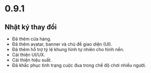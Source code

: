 # 0.9.1

## Nhật ký thay đổi

- Đã thêm cửa hàng.
- Đã thêm avatar, banner và chủ đề giao diện (UI).
- Đã thêm hỗ trợ tỷ lệ khung hình tự nhiên cho hình nền.
- Cải thiện UI/UX.
- Cải thiện hiệu suất.
- Đã khắc phục tình trạng cuộc đua trong chế độ chơi nhiều người.
